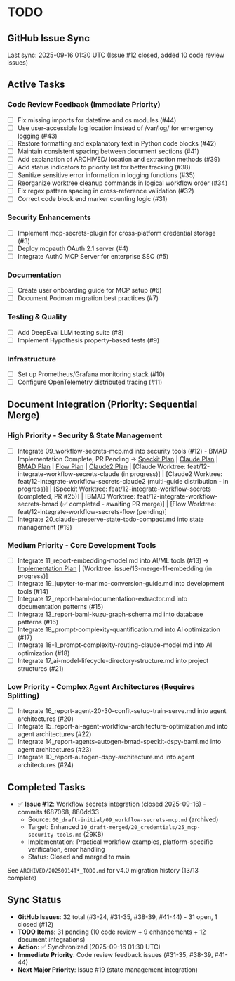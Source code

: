 # TODO

## GitHub Issue Sync
Last sync: 2025-09-16 01:30 UTC (Issue #12 closed, added 10 code review issues)

## Active Tasks

### Code Review Feedback (Immediate Priority)
- [ ] Fix missing imports for datetime and os modules (#44)
- [ ] Use user-accessible log location instead of /var/log/ for emergency logging (#43)
- [ ] Restore formatting and explanatory text in Python code blocks (#42)
- [ ] Maintain consistent spacing between document sections (#41)
- [ ] Add explanation of ARCHIVED/ location and extraction methods (#39)
- [ ] Add status indicators to priority list for better tracking (#38)
- [ ] Sanitize sensitive error information in logging functions (#35)
- [ ] Reorganize worktree cleanup commands in logical workflow order (#34)
- [ ] Fix regex pattern spacing in cross-reference validation (#32)
- [ ] Correct code block end marker counting logic (#31)

### Security Enhancements
- [ ] Implement mcp-secrets-plugin for cross-platform credential storage (#3)
- [ ] Deploy mcpauth OAuth 2.1 server (#4)
- [ ] Integrate Auth0 MCP Server for enterprise SSO (#5)

### Documentation
- [ ] Create user onboarding guide for MCP setup (#6)
- [ ] Document Podman migration best practices (#7)

### Testing & Quality
- [ ] Add DeepEval LLM testing suite (#8)
- [ ] Implement Hypothesis property-based tests (#9)

### Infrastructure
- [ ] Set up Prometheus/Grafana monitoring stack (#10)
- [ ] Configure OpenTelemetry distributed tracing (#11)

## Document Integration (Priority: Sequential Merge)

### High Priority - Security & State Management
- [ ] Integrate 09_workflow-secrets-mcp.md into security tools (#12) - BMAD Implementation Complete, PR Pending
      → [Speckit Plan](TODO_FOR_feat-12-integrate-workflow-secrets.md) | [Claude Plan](TODO_FOR_feat-12-integrate-workflow-secrets-claude.md) | [BMAD Plan](TODO_FOR_feat-12-integrate-workflow-secrets-bmad.md) | [Flow Plan](TODO_FOR_feat-12-integrate-workflow-secrets-flow.md) | [Claude2 Plan](TODO_FOR_feat-12-integrate-workflow-secrets-claude2.md)
      | [Claude Worktree: feat/12-integrate-workflow-secrets-claude (in progress)]
      | [Claude2 Worktree: feat/12-integrate-workflow-secrets-claude2 (multi-guide distribution - in progress)]
      | [Speckit Worktree: feat/12-integrate-workflow-secrets (completed, PR #25)]
      | [BMAD Worktree: feat/12-integrate-workflow-secrets-bmad (✅ completed - awaiting PR merge)]
      | [Flow Worktree: feat/12-integrate-workflow-secrets-flow (pending)]
- [ ] Integrate 20_claude-preserve-state-todo-compact.md into state management (#19)

### Medium Priority - Core Development Tools
- [ ] Integrate 11_report-embedding-model.md into AI/ML tools (#13)
      → [Implementation Plan](TODO_FOR_issue-13-merge-11-embedding.md) | [Worktree: issue/13-merge-11-embedding (in progress)]
- [ ] Integrate 19_jupyter-to-marimo-conversion-guide.md into development tools (#14)
- [ ] Integrate 12_report-baml-documentation-extractor.md into documentation patterns (#15)
- [ ] Integrate 13_report-baml-kuzu-graph-schema.md into database patterns (#16)
- [ ] Integrate 18_prompt-complexity-quantification.md into AI optimization (#17)
- [ ] Integrate 18-1_prompt-complexity-routing-claude-model.md into AI optimization (#18)
- [ ] Integrate 17_ai-model-lifecycle-directory-structure.md into project structures (#21)

### Low Priority - Complex Agent Architectures (Requires Splitting)
- [ ] Integrate 16_report-agent-20-30-confit-setup-train-serve.md into agent architectures (#20)
- [ ] Integrate 15_report-ai-agent-workflow-architecture-optimization.md into agent architectures (#22)
- [ ] Integrate 14_report-agents-autogen-bmad-speckit-dspy-baml.md into agent architectures (#23)
- [ ] Integrate 10_report-autogen-dspy-architecture.md into agent architectures (#24)

## Completed Tasks
- ✅ **Issue #12**: Workflow secrets integration (closed 2025-09-16) - commits f687068, 880dd33
  - Source: `00_draft-initial/09_workflow-secrets-mcp.md` (archived)
  - Target: Enhanced `10_draft-merged/20_credentials/25_mcp-security-tools.md` (29KB)
  - Implementation: Practical workflow examples, platform-specific verification, error handling
  - Status: Closed and merged to main

See `ARCHIVED/20250914T*_TODO.md` for v4.0 migration history (13/13 complete)

## Sync Status
- **GitHub Issues**: 32 total (#3-24, #31-35, #38-39, #41-44) - 31 open, 1 closed (#12)
- **TODO Items**: 31 pending (10 code review + 9 enhancements + 12 document integrations)
- **Action**: ✅ Synchronized (2025-09-16 01:30 UTC)
- **Immediate Priority**: Code review feedback issues (#31-35, #38-39, #41-44)
- **Next Major Priority**: Issue #19 (state management integration)